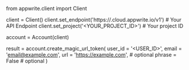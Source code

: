 from appwrite.client import Client

client = Client()
client.set_endpoint('https://<REGION>.cloud.appwrite.io/v1') # Your API Endpoint
client.set_project('<YOUR_PROJECT_ID>') # Your project ID

account = Account(client)

result = account.create_magic_url_token(
    user_id = '<USER_ID>',
    email = 'email@example.com',
    url = 'https://example.com', # optional
    phrase = False # optional
)
